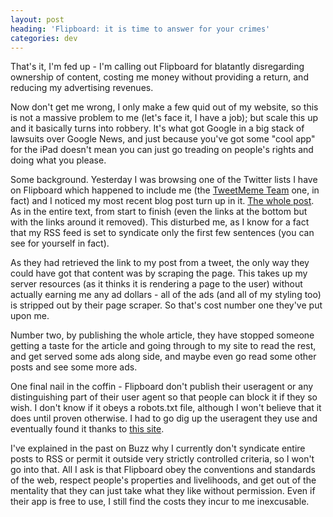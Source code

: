 ```yaml
---
layout: post
heading: 'Flipboard: it is time to answer for your crimes'
categories: dev
---
```


That's it, I'm fed up - I'm calling out Flipboard for blatantly disregarding ownership of content, costing me money without providing a return, and reducing my advertising revenues.

Now don't get me wrong, I only make a few quid out of my website, so this is not a massive problem to me (let's face it, I have a job); but scale this up and it basically turns into robbery. It's what got Google in a big stack of lawsuits over Google News, and just because you've got some "cool app" for the iPad doesn't mean you can just go treading on people's rights and doing what you please.

Some background. Yesterday I was browsing one of the Twitter lists I have on Flipboard which happened to include me (the [TweetMeme Team](http://twitter.com/tweetmeme/team) one, in fact) and I noticed my most recent blog post turn up in it. [The whole post](http://twitpic.com/2nrdx3). As in the entire text, from start to finish (even the links at the bottom but with the links around it removed). This disturbed me, as I know for a fact that my RSS feed is set to syndicate only the first few sentences (you can see for yourself in fact).

As they had retrieved the link to my post from a tweet, the only way they could have got that content was by scraping the page. This takes up my server resources (as it thinks it is rendering a page to the user) without actually earning me any ad dollars - all of the ads (and all of my styling too) is stripped out by their page scraper. So that's cost number one they've put upon me.

Number two, by publishing the whole article, they have stopped someone getting a taste for the article and going through to my site to read the rest, and get served some ads along side, and maybe even go read some other posts and see some more ads.

One final nail in the coffin - Flipboard don't publish their useragent or any distinguishing part of their user agent so that people can block it if they so wish. I don't know if it obeys a robots.txt file, although I won't believe that it does until proven otherwise. I had to go dig up the useragent they use and eventually found it thanks to [this site](http://cleverhack.com/2010/08/15/flipboard-user-agent/).

I've explained in the past on Buzz why I currently don't syndicate entire posts to RSS or permit it outside very strictly controlled criteria, so I won't go into that. All I ask is that Flipboard obey the conventions and standards of the web, respect people's properties and livelihoods, and get out of the mentality that they can just take what they like without permission. Even if their app is free to use, I still find the costs they incur to me inexcusable.
